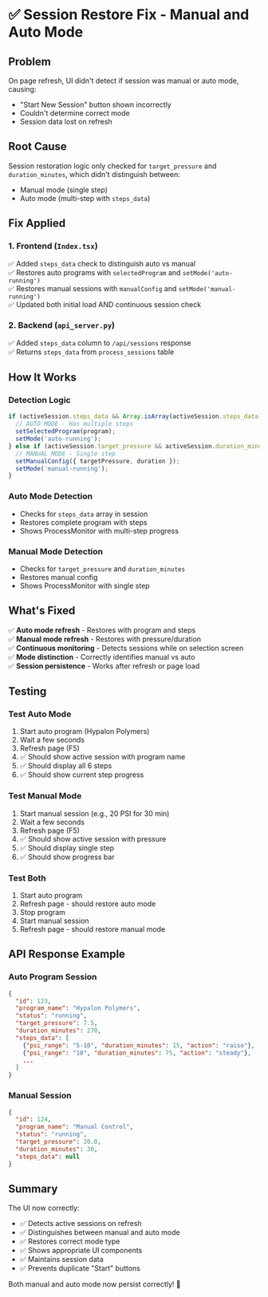 # ✅ Session Restore Fix - Manual and Auto Mode

## Problem

On page refresh, UI didn't detect if session was manual or auto mode, causing:
- "Start New Session" button shown incorrectly
- Couldn't determine correct mode
- Session data lost on refresh

## Root Cause

Session restoration logic only checked for `target_pressure` and `duration_minutes`, which didn't distinguish between:
- Manual mode (single step)
- Auto mode (multi-step with `steps_data`)

## Fix Applied

### 1. Frontend (`Index.tsx`)
✅ Added `steps_data` check to distinguish auto vs manual  
✅ Restores auto programs with `selectedProgram` and `setMode('auto-running')`  
✅ Restores manual sessions with `manualConfig` and `setMode('manual-running')`  
✅ Updated both initial load AND continuous session check  

### 2. Backend (`api_server.py`)
✅ Added `steps_data` column to `/api/sessions` response  
✅ Returns `steps_data` from `process_sessions` table  

## How It Works

### Detection Logic
```typescript
if (activeSession.steps_data && Array.isArray(activeSession.steps_data)) {
  // AUTO MODE - Has multiple steps
  setSelectedProgram(program);
  setMode('auto-running');
} else if (activeSession.target_pressure && activeSession.duration_minutes) {
  // MANUAL MODE - Single step
  setManualConfig({ targetPressure, duration });
  setMode('manual-running');
}
```

### Auto Mode Detection
- Checks for `steps_data` array in session
- Restores complete program with steps
- Shows ProcessMonitor with multi-step progress

### Manual Mode Detection
- Checks for `target_pressure` and `duration_minutes`
- Restores manual config
- Shows ProcessMonitor with single step

## What's Fixed

✅ **Auto mode refresh** - Restores with program and steps  
✅ **Manual mode refresh** - Restores with pressure/duration  
✅ **Continuous monitoring** - Detects sessions while on selection screen  
✅ **Mode distinction** - Correctly identifies manual vs auto  
✅ **Session persistence** - Works after refresh or page load  

## Testing

### Test Auto Mode
1. Start auto program (Hypalon Polymers)
2. Wait a few seconds
3. Refresh page (F5)
4. ✅ Should show active session with program name
5. ✅ Should display all 6 steps
6. ✅ Should show current step progress

### Test Manual Mode
1. Start manual session (e.g., 20 PSI for 30 min)
2. Wait a few seconds  
3. Refresh page (F5)
4. ✅ Should show active session with pressure
5. ✅ Should display single step
6. ✅ Should show progress bar

### Test Both
1. Start auto program
2. Refresh page - should restore auto mode
3. Stop program
4. Start manual session
5. Refresh page - should restore manual mode

## API Response Example

### Auto Program Session
```json
{
  "id": 123,
  "program_name": "Hypalon Polymers",
  "status": "running",
  "target_pressure": 7.5,
  "duration_minutes": 270,
  "steps_data": [
    {"psi_range": "5-10", "duration_minutes": 15, "action": "raise"},
    {"psi_range": "10", "duration_minutes": 75, "action": "steady"},
    ...
  ]
}
```

### Manual Session
```json
{
  "id": 124,
  "program_name": "Manual Control",
  "status": "running",
  "target_pressure": 20.0,
  "duration_minutes": 30,
  "steps_data": null
}
```

## Summary

The UI now correctly:
- ✅ Detects active sessions on refresh
- ✅ Distinguishes between manual and auto mode
- ✅ Restores correct mode type
- ✅ Shows appropriate UI components
- ✅ Maintains session data
- ✅ Prevents duplicate "Start" buttons

Both manual and auto mode now persist correctly! 🎉
